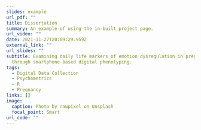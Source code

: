 ```yaml
---
slides: example
url_pdf: ""
title: Dissertation
summary: An example of using the in-built project page.
url_video: ""
date: 2021-11-27T20:09:29.959Z
external_link: ""
url_slides: ""
subtitle: Examining daily life markers of emotion dysregulation in pregnancy
  through smartphone-based digital phenotyping.
tags:
  - Digital Data Collection
  - Psychometrics
  - R
  - Pregnancy
links: []
image:
  caption: Photo by rawpixel on Unsplash
  focal_point: Smart
url_code: ""
---
```

